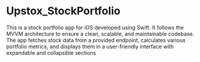 # Upstox_StockPortfolio
This is a stock portfolio app for iOS developed using Swift. It follows the MVVM architecture to ensure a clean, scalable, and maintainable codebase. The app fetches stock data from a provided endpoint, calculates various portfolio metrics, and displays them in a user-friendly interface with expandable and collapsible sections

